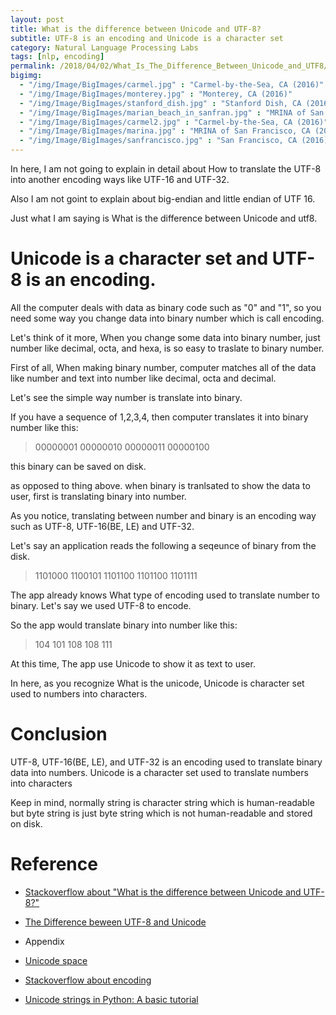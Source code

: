 ```yaml
---
layout: post
title: What is the difference between Unicode and UTF-8?
subtitle: UTF-8 is an encoding and Unicode is a character set
category: Natural Language Processing Labs
tags: [nlp, encoding]
permalink: /2018/04/02/What_Is_The_Difference_Between_Unicode_and_UTF8/
bigimg: 
  - "/img/Image/BigImages/carmel.jpg" : "Carmel-by-the-Sea, CA (2016)"
  - "/img/Image/BigImages/monterey.jpg" : "Monterey, CA (2016)"
  - "/img/Image/BigImages/stanford_dish.jpg" : "Stanford Dish, CA (2016)"
  - "/img/Image/BigImages/marian_beach_in_sanfran.jpg" : "MRINA of San Francisco, CA (2016)"
  - "/img/Image/BigImages/carmel2.jpg" : "Carmel-by-the-Sea, CA (2016)"
  - "/img/Image/BigImages/marina.jpg" : "MRINA of San Francisco, CA (2016)"
  - "/img/Image/BigImages/sanfrancisco.jpg" : "San Francisco, CA (2016)"
---
```


In here, I am not going to explain in detail about How to translate the UTF-8 into another encoding ways like UTF-16 and UTF-32. 

Also I am not goint to explain about big-endian and little endian of UTF 16. 

Just what I am saying is What is the difference between Unicode and utf8. 

# Unicode is a character set and UTF-8 is an encoding. 

All the computer deals with data as binary code such as "0" and "1", so you need some way you change data into binary number which is call encoding. 

Let's think of it more, When you change some data into binary number, just number like decimal, octa, and hexa, is so easy to traslate to binary number. 

First of all, When making binary number, computer matches all of the data like number and text into number like decimal, octa and decimal.

Let's see the simple way number is translate into binary. 

If you have a sequence of 1,2,3,4, then computer translates it into binary number like this:

> 00000001 00000010 00000011 00000100

this binary can be saved on disk. 

as opposed to thing above. when binary is tranlsated to show the data to user, first is translating binary into number. 

As you notice, translating between number and binary is an encoding way such as UTF-8, UTF-16(BE, LE) and UTF-32. 

Let's say an application reads the following a seqeunce of binary from the disk. 

> 1101000 1100101 1101100 1101100 1101111

The app already knows What type of encoding used to translate number to binary. Let's say we used UTF-8 to encode. 

So the app would translate binary into number like this: 

> 104 101 108 108 111

At this time, The app use Unicode to show it as text to user.

In here, as you recognize What is the unicode, Unicode is character set used to numbers into characters. 

# Conclusion

UTF-8, UTF-16(BE, LE), and UTF-32 is an encoding used to translate binary data into numbers. Unicode is a character set used to translate numbers into characters

Keep in mind, normally string is character string which is human-readable but byte string is just byte string which is not human-readable and stored on disk.

# Reference 

 - [Stackoverflow about "What is the difference between Unicode and UTF-8?"](https://stackoverflow.com/questions/3951722/whats-the-difference-between-unicode-and-utf-8)
 
 - [The Difference beween UTF-8 and Unicode](http://www.polylab.dk/utf8-vs-unicode.html)
 
 - Appendix
 
 - [Unicode space](http://jkorpela.fi/chars/spaces.html)

 - [Stackoverflow about encoding](https://stackoverflow.com/questions/6224052/what-is-the-difference-between-a-string-and-a-byte-string)

 - [Unicode strings in Python: A basic tutorial](http://pgbovine.net/unicode-python.htm)
